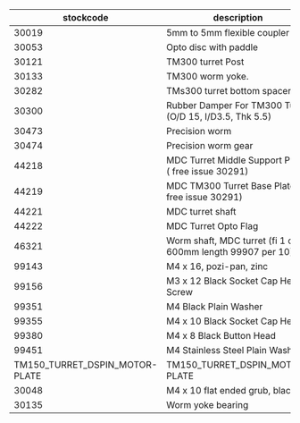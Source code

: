 |stockcode|description|quantity|location|
|---------|-----------|--------|--------|
|30019|5mm to 5mm flexible coupler|1.00||
|30053|Opto disc with paddle|1.00||
|30121|TM300 turret Post|2.00||
|30133|TM300 worm yoke.|1.00||
|30282|TMs300 turret bottom spacer|1.00||
|30300|Rubber Damper For TM300 Turret (O/D 15, I/D3.5, Thk 5.5)|1.00||
|30473|Precision worm|1.00||
|30474|Precision worm gear|1.00||
|44218|MDC Turret Middle Support Plate ( free issue 30291)|1.00||
|44219|MDC TM300 Turret Base Plate ( free issue 30291)|1.00||
|44221|MDC turret shaft|1.00||
|44222|MDC Turret Opto Flag|1.00||
|46321|Worm shaft, MDC turret (fi 1 off 600mm length 99907 per 10)|1.00||
|99143|M4 x 16, pozi-pan, zinc|0.00||
|99156|M3 x 12 Black Socket Cap Head Screw|0.00||
|99351|M4 Black Plain Washer|0.00||
|99355|M4 x 10 Black Socket Cap Head|0.00||
|99380|M4 x 8 Black Button Head|0.00||
|99451|M4 Stainless Steel Plain Washer|0.00||
|TM150_TURRET_DSPIN_MOTOR-PLATE|TM150_TURRET_DSPIN_MOTOR-PLATE|1.00||
|30048|M4 x 10 flat ended grub, black.|1.00||
|30135|Worm yoke bearing|2.00||
